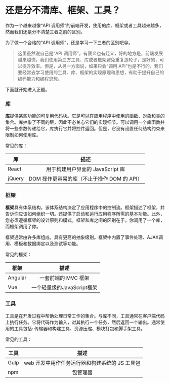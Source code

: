 # 还是分不清库、框架、工具？

作为一个越来越像“API 调用师”的前端开发，使用的库、框架或者工具越来越多，然而我们还是分不清楚三者之前的区别。

为了做一个合格的“API 调用师”，还是学习一下三者的区别吧😁。

> 这里虽然说自己是“API 调用师”，有褒义也有贬义，好的地方是，前端发展越来越快，我们使用第三方工具、库或者框架避免重复造轮子，是好的，可以提升效率。但是，从另一方面说，如果只会“调用 API”也是不行的，我们要经常去学习使用的工具、库、框架的实现原理和思想，有助于提升自己的编码能力和编程思想。

下面就开始进入正题。

### 库
**库**提供某些功能的可复用代码块。它是可以在应用程序中使用的函数、对象和类的集合。库抽象了不同的层，因此不必关心它们的实现细节。可以调用一个库函数并将一些参数传递给它，库执行它并将控件返回。但是，它没有设置任何结构约束来限制如何使用库。

常见的库： 

| 库        | 描述           |
| ------------- |:-------------:|
| React      | 用于构建用户界面的 JavaScript 库 |
| jQuery | DOM 操作更容易的库（不止于操作 DOM 的 API）|

### 框架
**框架**具有体系结构，该体系结构决定了应用程序中的控制流。框架描述了框架，并告诉你应该如何组织一切。还提供了启动和运行应用程序所需的基本功能。此外，您必须遵循框架的设计原则和模式。框架和库之间的区别在于，你调用了一个库，而框架调用了你。

框架通常由许多库组成，具有更高的抽象级别。框架中内置了事件处理、AJAX调用、模板和数据绑定以及测试等功能。

常见的框架： 

| 框架        | 描述           |
| ------------- |:-------------:|
| Angular      | 一套前端的 MVC 框架 |
| Vue | 一个轻量级的JavaScript框架 |

### 工具

工具是在开发过程中帮助处理日常工作的集合。与库不同，工具通常在客户端代码上执行任务。它将代码作为输入，对其执行一个任务，然后返回一个输出。通常使用的工具包括: 传输器和构建工具、资源压缩、模块打包和脚手架工具。

常见的工具： 

| 工具        | 描述           |
| ------------- |:-------------:|
| Gulp      | web 开发中用作任务运行器和构建系统的 JS 工具包 |
| npm | 包管理器 |